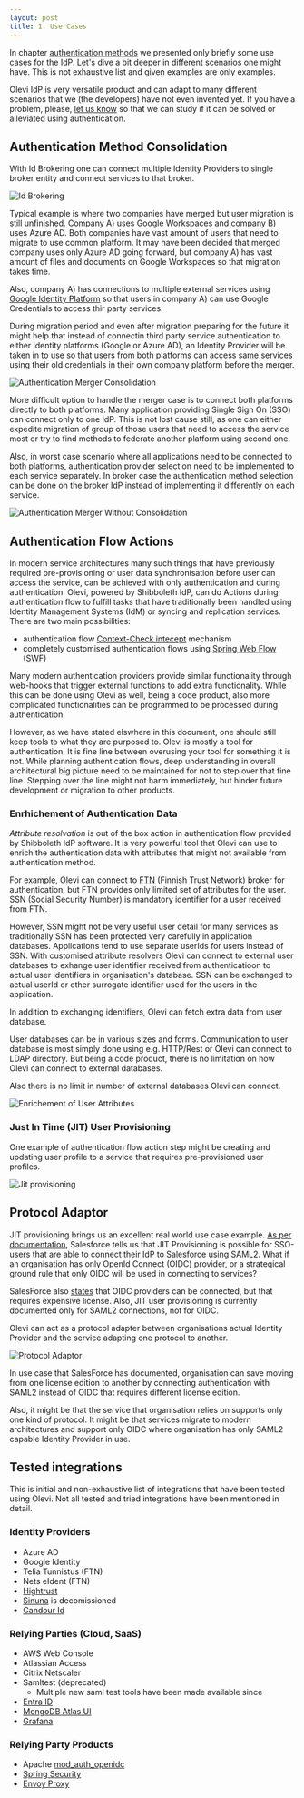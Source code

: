```yaml
---
layout: post
title: 1. Use Cases
---
```

In chapter [authentication methods](../../a-general/3-authenticationMethods/) we presented only briefly some use cases for the IdP. Let's dive a bit deeper in different scenarios one might have. This is not exhaustive list and given examples are only examples.

Olevi IdP is very versatile product and can adapt to many different scenarios that we (the developers) have not even invented yet. If you have a problem, please, [let us know](https://www.weare.fi/en/contact-page/) so that we can study if it can be solved or alleviated using authentication.

## Authentication Method Consolidation

With Id Brokering one can connect multiple Identity Providers to single broker entity and connect services to that broker.

![Id Brokering](../../../assets/img/idp-brokering.svg)

Typical example is where two companies have merged but user migration is still unfinished. Company A) uses Google Workspaces and company B) uses Azure AD. Both companies have vast amount of users that need to migrate to use common platform. It may have been decided that merged company uses only Azure AD going forward, but company A) has vast amount of files and documents on Google Workspaces so that migration takes time.

Also, company A) has connections to multiple external services using [Google Identity Platform](https://cloud.google.com/identity-platform/) so that users in company A) can use Google Credentials to access thir party services.

During migration period and even after migration preparing for the future it might help that instead of connectin third party service authentication to either identity platforms (Google or Azure AD), an Identity Provider will be taken in to use so that users from both platforms can access same services using their old credentials in their own company platform before the merger.

![Authentication Merger Consolidation](../../../assets/img/useCase-idpMergerConsolidation.svg)

More difficult option to handle the merger case is to connect both platforms directly to both platforms. Many application providing Single Sign On (SSO) can connect only to one IdP. This is not lost cause still, as one can either expedite migration of group of those users that need to access the service most or try to find methods to federate another platform using second one.

Also, in worst case scenario where all applications need to be connected to both platforms, authentication provider selection need to be implemented to each service separately. In broker case the authentication method selection can be done on the broker IdP instead of implementing it differently on each service.

![Authentication Merger Without Consolidation](../../../assets/img/useCase-idpMergerWithoutConsolidation.svg)

## Authentication Flow Actions

In modern service architectures many such things that have previously required pre-provisioning or user data synchronisation before user can access the service, can be achieved with only authentication and during authentication. Olevi, powered by Shibboleth IdP, can do Actions during authentication flow to fulfill tasks that have traditionally been handled using Identity Management Systems (IdM) or syncing and replication services. There are two main possibilities:

* authentication flow [Context-Check intecept](https://shibboleth.atlassian.net/wiki/spaces/IDP4/pages/1265631716/ContextCheckInterceptConfiguration) mechanism
* completely customised authentication flows using [Spring Web Flow (SWF)](https://shibboleth.atlassian.net/wiki/spaces/IDP4/pages/1265631859/GeneralArchitecture#Use-of-Spring-and-Web-Flow)

Many modern authentication providers provide similar functionality through web-hooks that trigger external functions to add extra functionality. While this can be done using Olevi as well, being a code product, also more complicated functionalities can be programmed to be processed during authentication.

However, as we have stated elswhere in this document, one should still keep tools to what they are purposed to. Olevi is mostly a tool for authentication. It is fine line between overusing your tool for something it is not. While planning authentication flows, deep understanding in overall architectural big picture need to be maintained for not to step over that fine line. Stepping over the line might not harm immediately, but hinder future development or migration to other products.

### Enrhichement of Authentication Data

_Attribute resolvation_ is out of the box action in authentication flow provided by Shibboleth IdP software. It is very powerful tool that Olevi can use to enrich the authentication data with attributes that might not available from authentication method.

For example, Olevi can connect to [FTN](https://www.kyberturvallisuuskeskus.fi/en/our-activities/regulation-and-supervision/electronic-identification) (Finnish Trust Network) broker for authentication, but FTN provides only limited set of attributes for the user. SSN (Social Security Number) is mandatory identifier for a user received from FTN.

However, SSN might not be very useful user detail for many services as traditionally SSN has been protected very carefully in application databases. Applications tend to use separate userIds for users instead of SSN. With customised attribute resolvers Olevi can connect to external user databases to exhange user identifier received from authenticatioon to actual user identifiers in organisation's database. SSN can be exchanged to actual userId or other surrogate identifier used for the users in the application.

In addition to exchanging identifiers, Olevi can fetch extra data from user database.

User databases can be in various sizes and forms. Communication to user database is most simply done using e.g. HTTP/Rest or Olevi can connect to LDAP directory. But being a code product, there is no limitation on how Olevi can connect to external databases.

Also there is no limit in number of external databases Olevi can connect.

![Enrichement of User Attributes](../../../assets/img/idp-attribute-enrichement.svg)

### Just In Time (JIT) User Provisioning

One example of authentication flow action step might be creating and updating user profile to a service that requires pre-provisioned user profiles.

![Jit provisioning](../../../assets/img/useCase-jitProvisioning.svg)

## Protocol Adaptor

JIT provisioning brings us an excellent real world use case example. [As per documentation](https://help.salesforce.com/s/articleView?id=sf.sso_jit_about.htm&type=5), Salesforce tells us that JIT Provisioning is possible for SSO-users that are able to connect their IdP to Salesforce using SAML2. What if an organisation has only OpenId Connect (OIDC) provider, or a strategical ground rule that only OIDC will be used in connecting to services?

SalesForce also [states](https://help.salesforce.com/s/articleView?id=sf.sso_provider_openid_connect.htm&type=5&language=en_US) that OIDC providers can be connected, but that requires expensive license. Also, JIT user provisioning is currently documented only for SAML2 connections, not for OIDC.

Olevi can act as a protocol adapter between organisations actual Identity Provider and the service adapting one protocol to another.

![Protocol Adaptor](../../../assets/img/useCase-protocolAdaptor.svg)

In use case that SalesForce has documented, organisation can save moving from one license edition to another by connecting authentication with SAML2 instead of OIDC that requires different license edition.

Also, it might be that the service that organisation relies on supports only one kind of protocol. It might be that services migrate to modern architectures and support only OIDC where organisation has only SAML2 capable Identity Provider in use.

## Tested integrations

This is initial and non-exhaustive list of integrations that have been tested using Olevi. Not all tested and tried integrations have been mentioned in detail.

### Identity Providers

* Azure AD
* Google Identity
* Telia Tunnistus (FTN)
* Nets eIdent (FTN)
* [Hightrust](https://www.hightrust.id)
* [Sinuna](https://sinuna.fi) is decomissioned
* [Candour Id](https://candour.fi)

### Relying Parties (Cloud, SaaS)

* AWS Web Console
* Atlassian Access
* Citrix Netscaler
* Samltest (deprecated)
   * Multiple new saml test tools have been made available since
* [Entra ID](https://learn.microsoft.com/en-us/entra/external-id/direct-federation)
* [MongoDB Atlas UI](https://www.mongodb.com/docs/atlas/security/manage-federated-auth/)
* [Grafana](https://grafana.com/docs/grafana/latest/setup-grafana/configure-security/configure-authentication/generic-oauth/)

### Relying Party Products

* Apache [mod\_auth\_openidc](https://www.mod-auth-openidc.org)
* [Spring Security](https://docs.spring.io/spring-security/reference/servlet/oauth2/login/index.html)
* [Envoy Proxy](https://gateway.envoyproxy.io/latest/tasks/security/oidc/)
